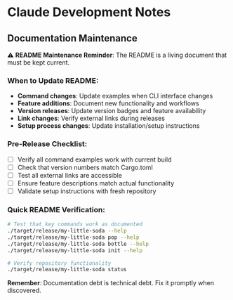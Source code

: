 # Claude Development Notes

## Documentation Maintenance

⚠️ **README Maintenance Reminder**: The README is a living document that must be kept current.

### When to Update README:
- **Command changes**: Update examples when CLI interface changes
- **Feature additions**: Document new functionality and workflows  
- **Version releases**: Update version badges and feature availability
- **Link changes**: Verify external links during releases
- **Setup process changes**: Update installation/setup instructions

### Pre-Release Checklist:
- [ ] Verify all command examples work with current build
- [ ] Check that version numbers match Cargo.toml
- [ ] Test all external links are accessible
- [ ] Ensure feature descriptions match actual functionality
- [ ] Validate setup instructions with fresh repository

### Quick README Verification:
```bash
# Test that key commands work as documented
./target/release/my-little-soda --help
./target/release/my-little-soda pop --help
./target/release/my-little-soda bottle --help
./target/release/my-little-soda init --help

# Verify repository functionality
./target/release/my-little-soda status
```

**Remember**: Documentation debt is technical debt. Fix it promptly when discovered.